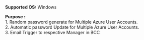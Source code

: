 **Supported OS:** Windows

**Purpose :** <br>
	1. Random password generate for Multiple Azure User Accounts.<br>
	2. Automatic password Update for Multiple Azure User Accounts.<br>
	3. Email Trigger to respective Manager in BCC
